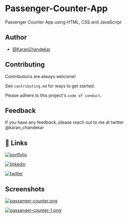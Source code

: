 # Passenger-Counter-App
Passenger Counter App using HTML, CSS and JavaScript

## Author

- [@KaranChandekar](https://www.github.com/KaranChandekar)


## Contributing

Contributions are always welcome!

See `contributing.md` for ways to get started.

Please adhere to this project's `code of conduct`.


## Feedback

If you have any feedback, please reach out to me at twitter @karan_chandekar


## 🔗 Links
[![portfolio](https://img.shields.io/badge/my_portfolio-000?style=for-the-badge&logo=ko-fi&logoColor=white)](https://portfolio-web-one-lovat.vercel.app/)

[![linkedin](https://img.shields.io/badge/linkedin-0A66C2?style=for-the-badge&logo=linkedin&logoColor=white)](https://www.linkedin.com/in/karan-chandekar-a87263219/)

[![twitter](https://img.shields.io/badge/twitter-1DA1F2?style=for-the-badge&logo=twitter&logoColor=white)](https://twitter.com/karan_chandekar)


## Screenshots

[![passanger-counter.png](https://i.postimg.cc/9M0CQrZb/passanger-counter.png)](https://postimg.cc/qtP9mBm6)

[![passanger-counter-1.png](https://i.postimg.cc/q7CWbys9/passanger-counter-1.png)](https://postimg.cc/8FNysFnH)
